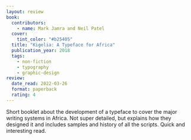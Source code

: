 ```yaml
---
layout: review
book:
  contributors:
    - name: Mark Jamra and Neil Patel
  cover:
    tint_color: "#b25405"
  title: "Kigelia: A Typeface for Africa"
  publication_year: 2018
  tags:
    - non-fiction
    - typography
    - graphic-design
review:
  date_read: 2022-03-26
  format: paperback
  rating: 4
---
```


Short booklet about the development of a typeface to cover the major writing systems in Africa.
Not super detailed, but explains how they designed it and includes samples and history of all the scripts.
Quick and interesting read.

